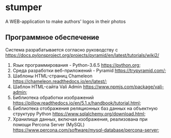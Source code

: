 # stumper

A WEB-application to make authors' logos in their photos

## Программное обеспечение

Система разрабатывается согласно руководству с https://docs.pylonsproject.org/projects/pyramid/en/latest/tutorials/wiki2/


 1. Язык программирования - Python-3.6.5 https://python.org;
 2. Среда разработки веб-приложений - Pyramid https://trypyramid.com/;
 3. Шаблоны HTML-страниц Chameleon https://chameleon.readthedocs.io/en/latest/;
 4. Шаблон HTML-сайта Vali Admin https://www.npmjs.com/package/vali-admin;
 6. Библиотека обработки изображений https://pillow.readthedocs.io/en/5.1.x/handbook/tutorial.html;
 7. Библиотека отображения реляционных баз данных на объектную структуру Python https://www.sqlalchemy.org/download.html;
 9. Хранилище данных, включая изображения, реализована при помощи Percona Server (MySQL) https://www.percona.com/software/mysql-database/percona-server;

